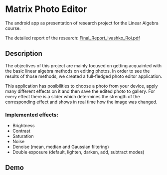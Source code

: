 # Matrix Photo Editor
The android app as presentation of research project for the Linear Algebra course.

The detailed report of the research: [Final_Report_Ivashko_Roi.pdf](https://github.com/VictoriyaRoy/MatrixPhotoEditor/files/8939921/Final_Report_Ivashko_Roi.pdf)

## Description
The objectives of this project are mainly focused on getting acquainted with the basic linear algebra methods on editing photos. In order to see the results of those methods, we created a full-fledged photo editor application.

This application has posibilities to choose a photo from your device, apply many different effects on it and then save the edited photo to gallery. For every effect there is a slider which determines the strength of the corresponding effect and shows in real time how the image was changed.

### Implemented effects:
* Brightness
* Contrast
* Saturation
* Noise
* Denoise (mean, median and Gaussian filtering)
* Double exposure (default, lighten, darken, add, subtract modes)

## Demo
